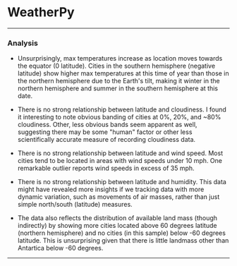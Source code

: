 # WeatherPy
----

### Analysis

* Unsurprisingly, max temperatures increase as location moves towards the equator (0 latitude). Cities in the southern hemisphere (negative latitude) show higher max temperatures at this time of year than those in the northern hemisphere due to the Earth's tilt, making it winter in the northern hemisphere and summer in the southern hemisphere at this date.

* There is no strong relationship between latitude and cloudiness. I found it interesting to note obvious banding of cities at 0%, 20%, and ~80% cloudiness. Other, less obvious bands seem apparent as well, suggesting there may be some "human" factor or other less scientifically accurate measure of recording cloudiness data.

* There is no strong relationship between latitude and wind speed. Most cities tend to be located in areas with wind speeds under 10 mph. One remarkable outlier reports wind speeds in excess of 35 mph.

* There is no strong relationship between latitude and humidity. This data might have revealed more insights if we tracking data with more dynamic variation, such as movements of air masses, rather than just simple north/south (latitude) measures.

* The data also reflects the distribution of available land mass (though indirectly) by showing more cities located above 60 degrees latitude (northern hemisphere) and no cities (in this sample) below -60 degrees latitude. This is unsurprising given that there is little landmass other than Antartica below -60 degrees.

---
